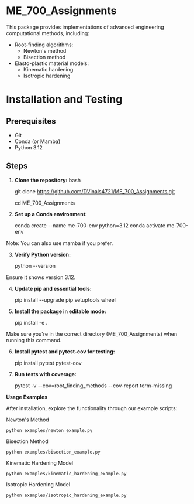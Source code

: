 # ME_700_Assignments

This package provides implementations of advanced engineering computational methods, including:

- Root-finding algorithms:
  - Newton's method
  - Bisection method
- Elasto-plastic material models:
  - Kinematic hardening
  - Isotropic hardening

# Installation and Testing

## Prerequisites
- Git
- Conda (or Mamba)
- Python 3.12

## Steps

1. **Clone the repository:**
      bash

      git clone https://github.com/DVinals4721/ME_700_Assignments.git

      cd ME_700_Assignments

2. **Set up a Conda environment:**

    conda create --name me-700-env python=3.12
    conda activate me-700-env

Note: You can also use mamba if you prefer.

3. **Verify Python version:**

    python --version

Ensure it shows version 3.12.

4. **Update pip and essential tools:**

    pip install --upgrade pip setuptools wheel

5. **Install the package in editable mode:**

    pip install -e .

Make sure you're in the correct directory (ME_700_Assignments) when running this command.

6. **Install pytest and pytest-cov for testing:**

    pip install pytest pytest-cov

7. **Run tests with coverage:**

    pytest -v --cov=root_finding_methods --cov-report term-missing

**Usage Examples**

After installation, explore the functionality through our example scripts:

Newton's Method

    python examples/newton_example.py

Bisection Method

    python examples/bisection_example.py

Kinematic Hardening Model

    python examples/kinematic_hardening_example.py

Isotropic Hardening Model

    python examples/isotropic_hardening_example.py

